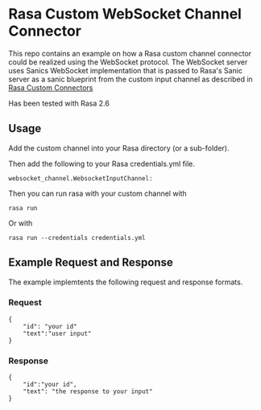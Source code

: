 # Rasa Custom WebSocket Channel Connector

This repo contains an example on how a Rasa custom channel connector could be realized using the WebSocket protocol.
The WebSocket server uses Sanics WebSocket implementation that is passed to Rasa's Sanic server as a sanic blueprint
from the custom input channel as described in [Rasa Custom Connectors](https://rasa.com/docs/rasa/connectors/custom-connectors/)

Has been tested with Rasa 2.6

## Usage

Add the custom channel into your Rasa directory (or a sub-folder).

Then add the following to your Rasa credentials.yml file.
```
websocket_channel.WebsocketInputChannel:
```

Then you can run rasa with your custom channel with

```
rasa run
```

Or with

```
rasa run --credentials credentials.yml
```

## Example Request and Response

The example implemtents the following request and response formats.

### Request
```
{
    "id": "your id"
    "text":"user input"
}
```

### Response
```
{
    "id":"your id",
    "text": "the response to your input"
}
```

